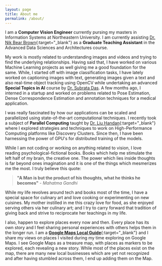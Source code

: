 ```yaml
---
layout: page
title: About me
permalink: /about/
---
```


I am a <b>Computer Vision Engineer</b> currently pursing my masters in Information Systems at 
Northeastern University. I am currently assisting [Dr. Nik Bear Brown](https://www.linkedin.com/in/nikbearbrown/){:target="_blank"}
as a <b>Graduate Teaching Assistant</b> in the Advanced Data Sciences and Architectures course. 

My work is mostly related to understanding images and videos and trying to find the underlying relationships. Having said that, I 
have worked on various Machine Learning projects as well giving me a good foundation for the same. While, I started off with 
image classification tasks, I have lately worked on captioning images with text, generating images given a text and also real-time
object tracking using OpenCV while undertaking an advanced <b>Special Topics in AI</b> course by [Dr. Subrata Das](https://www.linkedin.com/in/subrata-das-1293354/). A few months ago, I interned in a startup and worked on problems related to Pose Estimation, Dense Correspondence Estimation
and annotation techniques for a medical application. 

I was really fascinated by how our applications can be scaled and parallelized using state-of-the-art computational techniques.
I recently took a subject of <b>Parallel Computing</b> taught by [Dr. Liu Handan](https://www.linkedin.com/in/handan-liu-439050169/){:target="_blank"} 
where I explored strategies and techniques to work on High-Performance Computing platforms like Discovery Clusters. Since then, 
I have been harnessing the power of GPU's for distributed training of the models.

While I am not coding or working on anything related to vision, I love reading psychological-fictional books. Books which help me 
stimulate the left half of my brain, the creative one. The power which lies inside thoughts is far beyond ones imagination and it
is one of the things which mesmerizes me the most. I truly believe this quote:

> <b>"A Man is but the product of his thoughts, what he thinks he becomes"</b> - <i>Mahatma Gandhi</i>

While my life revolves around tech and books most of the time, I have a special space for culinary art and love cooking or 
experimenting on new cuisines. My mother instilled in me this crazy love for food, as she enjoyed serving others via her culinary art;
and I try to carry forward that tradition of giving back and strive to reciprocate her teachings in my life.

I also, happen to explore places every now and then. Every place has its own story and I feel sharing personal experiences with others helps
them in the longer run. I am a [<b>Google Maps Local Guide</b>](https://goo.gl/maps/cDFTikbdW9k){:target="_blank"}  and I share my views on places I visited during my time exploring on Google Maps. 
I see Google Maps as a treasure map, with places as markers to be explored, each revealing a new story. While most of the places exist on the 
map, there are many new local businesses which are yet not recognized and after having stumbled across them, I end up adding them on the Map.

 

